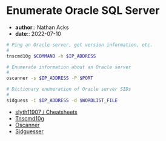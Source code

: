 # Enumerate Oracle SQL Server

* **author**:: Nathan Acks  
* **date**:: 2022-07-10

```bash
# Ping an Oracle server, get version information, etc.
#
tnscmd10g $COMMAND -h $IP_ADDRESS

# Enumerate information about an Oracle server
#
oscanner -s $IP_ADDRESS -P $PORT

# Dictionary enumeration of Oracle server SIDs
#
sidguess -i $IP_ADDRESS -d $WORDLIST_FILE
```

* [slyth11907 / Cheatsheets](https://github.com/slyth11907/Cheatsheets)
* [Tnscmd10g](https://www.kali.org/tools/tnscmd10g/)
* [Oscanner](https://www.kali.org/tools/oscanner/)
* [Sidguesser](https://www.kali.org/tools/sidguesser/)
